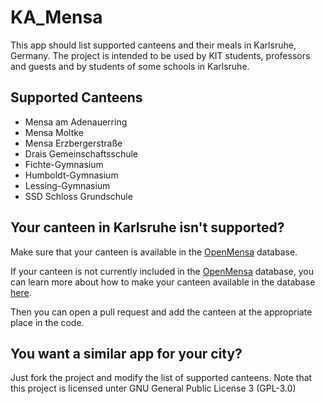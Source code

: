 # KA_Mensa

This app should list supported canteens and their meals in Karlsruhe, Germany. The project is intended to be used by KIT students, professors and guests and by students of some schools in Karlsruhe.

## Supported Canteens

- Mensa am Adenauerring
- Mensa Moltke
- Mensa Erzbergerstraße
- Drais Gemeinschaftsschule
- Fichte-Gymnasium
- Humboldt-Gymnasium
- Lessing-Gymnasium
- SSD Schloss Grundschule

## Your canteen in Karlsruhe isn't supported?

Make sure that your canteen is available in the [OpenMensa](https://openmensa.org) database. 

If your canteen is not currently included in the [OpenMensa](https://openmensa.org) database, you can learn more about how to make your canteen available in the database [here](https://openmensa.org/contribute). 

Then you can open a pull request and add the canteen at the appropriate place in the code.

## You want a similar app for your city?

Just fork the project and modify the list of supported canteens. Note that this project is licensed unter GNU General Public License 3 (GPL-3.0)
